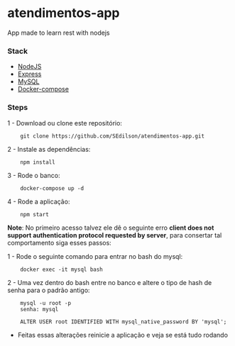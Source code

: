 # atendimentos-app
App made to learn rest with nodejs

### Stack

- [NodeJS](https://nodejs.org)
- [Express](https://expressjs.com)
- [MySQL](https://www.mysql.com)
- [Docker-compose](https://docs.docker.com/compose/)

### Steps

1 - Download ou clone este repositório:  
```
    git clone https://github.com/SEdilson/atendimentos-app.git
```

2 - Instale as dependências:  
```
    npm install
```

3 - Rode o banco:  
```
    docker-compose up -d
```

4 - Rode a aplicação:  
```
    npm start
```

__Note__: No primeiro acesso talvez ele dê o seguinte erro __client does not support authentication protocol requested by server__, para consertar tal comportamento siga esses passos:  

1 - Rode o seguinte comando para entrar no bash do mysql:  

```
    docker exec -it mysql bash
```

2 - Uma vez dentro do bash entre no banco e altere o tipo de hash de senha para o padrão antigo:  

```
    mysql -u root -p
    senha: mysql

    ALTER USER root IDENTIFIED WITH mysql_native_password BY 'mysql';
```

- Feitas essas alterações reinicie a aplicação e veja se está tudo rodando